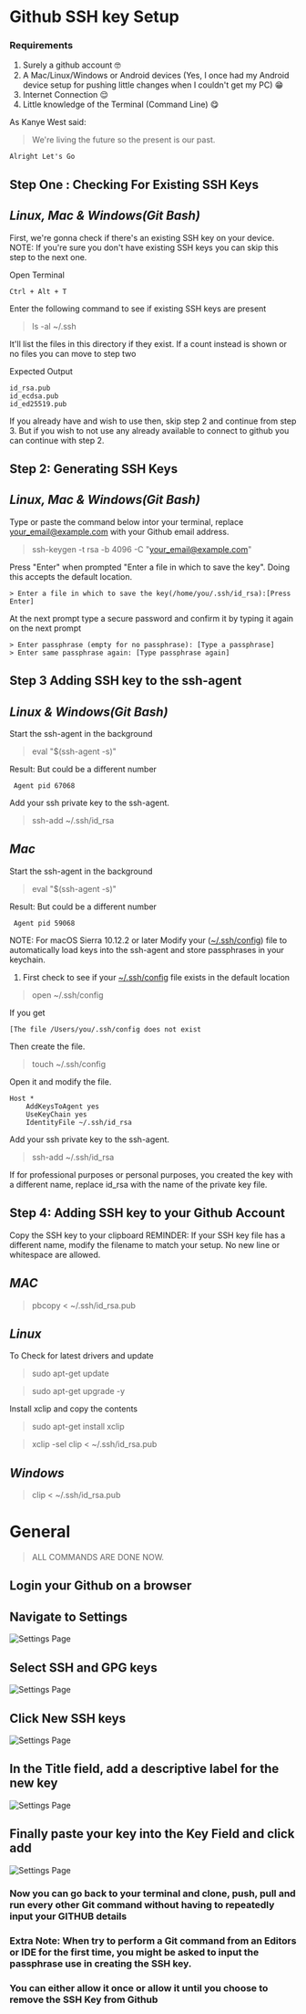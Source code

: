 # Github SSH key Setup

### Requirements

1. Surely a github account :nerd_face:
2. A Mac/Linux/Windows or Android devices (Yes, I once had my Android device setup for pushing little changes when I couldn't get my PC) :grin:
3. Internet Connection :relieved:
4. Little knowledge of the Terminal (Command Line) :yum:

As Kanye West said:

> We're living the future so
> the present is our past.

```
Alright Let's Go
```

## Step One : Checking For Existing SSH Keys

## _Linux, Mac & Windows(Git Bash)_

First, we're gonna check if there's an existing SSH key on your device.
NOTE: If you're sure you don't have existing SSH keys you can skip this step to the next one.

Open Terminal

    Ctrl + Alt + T

Enter the following command to see if existing SSH keys are present

> ls -al ~/.ssh

It'll list the files in this directory if they exist.
If a count instead is shown or no files you can move to step two

Expected Output

    id_rsa.pub
    id_ecdsa.pub
    id_ed25519.pub

If you already have and wish to use then, skip step 2 and continue from step 3. But if you wish to not use any already available to connect to github you can continue with step 2.

## Step 2: Generating SSH Keys

## _Linux, Mac & Windows(Git Bash)_

Type or paste the command below intor your terminal, replace your_email@example.com with your Github email address.

> ssh-keygen -t rsa -b 4096 -C "your_email@example.com"

Press "Enter" when prompted "Enter a file in which to save the key".
Doing this accepts the default location.

    > Enter a file in which to save the key(/home/you/.ssh/id_rsa):[Press Enter]

At the next prompt type a secure password and confirm it by typing it again on the next prompt

    > Enter passphrase (empty for no passphrase): [Type a passphrase]
    > Enter same passphrase again: [Type passphrase again]

## Step 3 Adding SSH key to the ssh-agent

## _Linux & Windows(Git Bash)_

Start the ssh-agent in the background

> eval "\$(ssh-agent -s)"

Result: But could be a different number

     Agent pid 67068

Add your ssh private key to the ssh-agent.

> ssh-add ~/.ssh/id_rsa

## _Mac_

Start the ssh-agent in the background

> eval "\$(ssh-agent -s)"

Result: But could be a different number

     Agent pid 59068

NOTE: For macOS Sierra 10.12.2 or later
Modify your ([~/.ssh/config]()) file to automatically load keys into the ssh-agent and store passphrases in your keychain.

1. First check to see if your [~/.ssh/config]() file exists in the default location

> open ~/.ssh/config

If you get

    [The file /Users/you/.ssh/config does not exist

Then create the file.

> touch ~/.ssh/config

Open it and modify the file.

    Host *
        AddKeysToAgent yes
        UseKeyChain yes
        IdentityFile ~/.ssh/id_rsa

Add your ssh private key to the ssh-agent.

> ssh-add ~/.ssh/id_rsa

If for professional purposes or personal purposes, you created the key with a different name, replace id_rsa with the name of the private key file.

## Step 4: Adding SSH key to your Github Account

Copy the SSH key to your clipboard
REMINDER: If your SSH key file has a different name, modify the filename to match your setup. No new line or whitespace are allowed.

## _MAC_

> pbcopy < ~/.ssh/id_rsa.pub

## _Linux_

To Check for latest drivers and update

> sudo apt-get update

> sudo apt-get upgrade -y

Install xclip and copy the contents

> sudo apt-get install xclip

> xclip -sel clip < ~/.ssh/id_rsa.pub

## _Windows_

> clip < ~/.ssh/id_rsa.pub

# General

> ALL COMMANDS ARE DONE NOW.

## Login your Github on a browser

## Navigate to Settings

![Settings Page](./img/Settings.png)

## Select SSH and GPG keys

![Settings Page](./img/sshandgpg.png)

## Click New SSH keys

![Settings Page](./img/addkey.png)

## In the Title field, add a descriptive label for the new key

![Settings Page](./img/title.png)

## Finally paste your key into the Key Field and click add

![Settings Page](./img/keyandsave.png)

### Now you can go back to your terminal and clone, push, pull and run every other Git command without having to repeatedly input your GITHUB details

### Extra Note: When try to perform a Git command from an Editors or IDE for the first time, you might be asked to input the passphrase use in creating the SSH key.

### You can either allow it once or allow it until you choose to remove the SSH Key from Github
